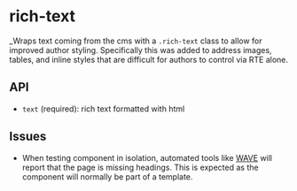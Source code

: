 # rich-text

_Wraps text coming from the cms with a `.rich-text` class to allow for improved author styling.  Specifically this was added to address images, tables, and inline styles that are difficult for authors to control via RTE alone. 

## API
* `text` (required): rich text formatted with html

## Issues
* When testing component in isolation, automated tools like [WAVE](https://wave.webaim.org/) will report that the page is missing headings. This is expected as the component will normally be part of a template.
